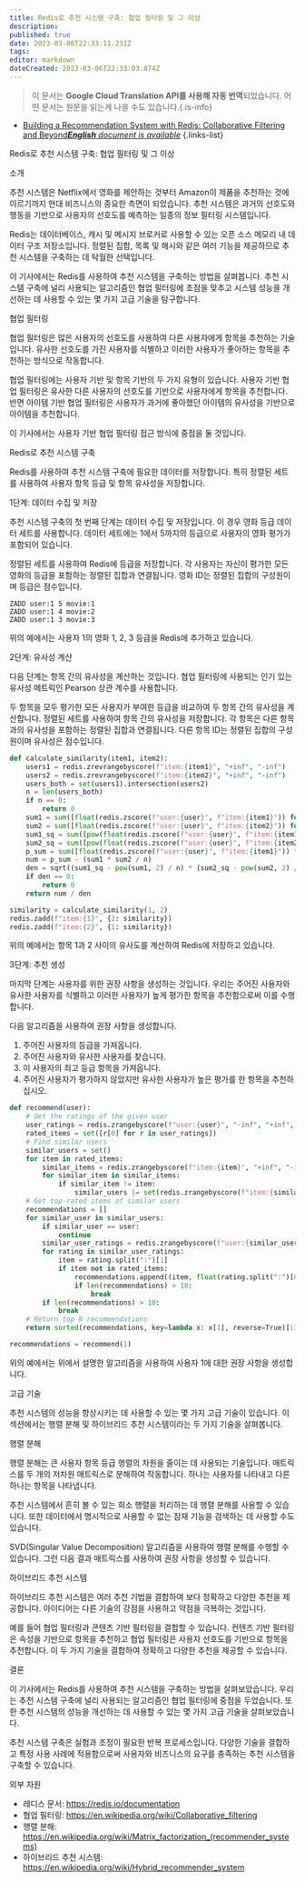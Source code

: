 ```yaml
---
title: Redis로 추천 시스템 구축: 협업 필터링 및 그 이상
description: 
published: true
date: 2023-03-06T22:33:11.231Z
tags: 
editor: markdown
dateCreated: 2023-03-06T22:33:03.874Z
---
```


> 이 문서는 **Google Cloud Translation API를 사용해 자동 번역**되었습니다.
어떤 문서는 원문을 읽는게 나을 수도 있습니다.{.is-info}



- [Building a Recommendation System with Redis: Collaborative Filtering and Beyond***English** document is available*](/en/Knowledge-base/NoSQL/building-a-recommendation-system-with-redis-collaborative-filtering-and-beyond)
{.links-list}



Redis로 추천 시스템 구축: 협업 필터링 및 그 이상

소개

추천 시스템은 Netflix에서 영화를 제안하는 것부터 Amazon이 제품을 추천하는 것에 이르기까지 현대 비즈니스의 중요한 측면이 되었습니다. 추천 시스템은 과거의 선호도와 행동을 기반으로 사용자의 선호도를 예측하는 일종의 정보 필터링 시스템입니다.

Redis는 데이터베이스, 캐시 및 메시지 브로커로 사용할 수 있는 오픈 소스 메모리 내 데이터 구조 저장소입니다. 정렬된 집합, 목록 및 해시와 같은 여러 기능을 제공하므로 추천 시스템을 구축하는 데 탁월한 선택입니다.

이 기사에서는 Redis를 사용하여 추천 시스템을 구축하는 방법을 살펴봅니다. 추천 시스템 구축에 널리 사용되는 알고리즘인 협업 필터링에 초점을 맞추고 시스템 성능을 개선하는 데 사용할 수 있는 몇 가지 고급 기술을 탐구합니다.

협업 필터링

협업 필터링은 많은 사용자의 선호도를 사용하여 다른 사용자에게 항목을 추천하는 기술입니다. 유사한 선호도를 가진 사용자를 식별하고 이러한 사용자가 좋아하는 항목을 추천하는 방식으로 작동합니다.

협업 필터링에는 사용자 기반 및 항목 기반의 두 가지 유형이 있습니다. 사용자 기반 협업 필터링은 유사한 다른 사용자의 선호도를 기반으로 사용자에게 항목을 추천합니다. 반면 아이템 기반 협업 필터링은 사용자가 과거에 좋아했던 아이템의 유사성을 기반으로 아이템을 추천합니다.

이 기사에서는 사용자 기반 협업 필터링 접근 방식에 중점을 둘 것입니다.

Redis로 추천 시스템 구축

Redis를 사용하여 추천 시스템 구축에 필요한 데이터를 저장합니다. 특히 정렬된 세트를 사용하여 사용자 항목 등급 및 항목 유사성을 저장합니다.

1단계: 데이터 수집 및 저장

추천 시스템 구축의 첫 번째 단계는 데이터 수집 및 저장입니다. 이 경우 영화 등급 데이터 세트를 사용합니다. 데이터 세트에는 1에서 5까지의 등급으로 사용자의 영화 평가가 포함되어 있습니다.

정렬된 세트를 사용하여 Redis에 등급을 저장합니다. 각 사용자는 자신이 평가한 모든 영화의 등급을 포함하는 정렬된 집합과 연결됩니다. 영화 ID는 정렬된 집합의 구성원이며 등급은 점수입니다.

```redis
ZADD user:1 5 movie:1
ZADD user:1 4 movie:2
ZADD user:1 3 movie:3
```

위의 예에서는 사용자 1의 영화 1, 2, 3 등급을 Redis에 추가하고 있습니다.

2단계: 유사성 계산

다음 단계는 항목 간의 유사성을 계산하는 것입니다. 협업 필터링에 사용되는 인기 있는 유사성 메트릭인 Pearson 상관 계수를 사용합니다.

두 항목을 모두 평가한 모든 사용자가 부여한 등급을 비교하여 두 항목 간의 유사성을 계산합니다. 정렬된 세트를 사용하여 항목 간의 유사성을 저장합니다. 각 항목은 다른 항목과의 유사성을 포함하는 정렬된 집합과 연결됩니다. 다른 항목 ID는 정렬된 집합의 구성원이며 유사성은 점수입니다.

```python
def calculate_similarity(item1, item2):
    users1 = redis.zrevrangebyscore(f"item:{item1}", "+inf", "-inf")
    users2 = redis.zrevrangebyscore(f"item:{item2}", "+inf", "-inf")
    users_both = set(users1).intersection(users2)
    n = len(users_both)
    if n == 0:
        return 0
    sum1 = sum([float(redis.zscore(f"user:{user}", f"item:{item1}")) for user in users_both])
    sum2 = sum([float(redis.zscore(f"user:{user}", f"item:{item2}")) for user in users_both])
    sum1_sq = sum([pow(float(redis.zscore(f"user:{user}", f"item:{item1}")), 2) for user in users_both])
    sum2_sq = sum([pow(float(redis.zscore(f"user:{user}", f"item:{item2}")), 2) for user in users_both])
    p_sum = sum([float(redis.zscore(f"user:{user}", f"item:{item1}")) * float(redis.zscore(f"user:{user}", f"item:{item2}")) for user in users_both])
    num = p_sum - (sum1 * sum2 / n)
    den = sqrt((sum1_sq - pow(sum1, 2) / n) * (sum2_sq - pow(sum2, 2) / n))
    if den == 0:
        return 0
    return num / den

similarity = calculate_similarity(1, 2)
redis.zadd(f"item:{1}", {2: similarity})
redis.zadd(f"item:{2}", {1: similarity})
```

위의 예에서는 항목 1과 2 사이의 유사도를 계산하여 Redis에 저장하고 있습니다.

3단계: 추천 생성

마지막 단계는 사용자를 위한 권장 사항을 생성하는 것입니다. 우리는 주어진 사용자와 유사한 사용자를 식별하고 이러한 사용자가 높게 평가한 항목을 추천함으로써 이를 수행합니다.

다음 알고리즘을 사용하여 권장 사항을 생성합니다.

1. 주어진 사용자의 등급을 가져옵니다.
2. 주어진 사용자와 유사한 사용자를 찾습니다.
3. 이 사용자의 최고 등급 항목을 가져옵니다.
4. 주어진 사용자가 평가하지 않았지만 유사한 사용자가 높은 평가를 한 항목을 추천하십시오.

```python
def recommend(user):
    # Get the ratings of the given user
    user_ratings = redis.zrangebyscore(f"user:{user}", "-inf", "+inf", withscores=True)
    rated_items = set([r[0] for r in user_ratings])
    # Find similar users
    similar_users = set()
    for item in rated_items:
        similar_items = redis.zrangebyscore(f"item:{item}", "+inf", "-inf")
        for similar_item in similar_items:
            if similar_item != item:
                similar_users |= set(redis.zrangebyscore(f"item:{similar_item}", "+inf", "-inf"))
    # Get top-rated items of similar users
    recommendations = []
    for similar_user in similar_users:
        if similar_user == user:
            continue
        similar_user_ratings = redis.zrangebyscore(f"user:{similar_user}", "4", "+inf")
        for rating in similar_user_ratings:
            item = rating.split(":")[1]
            if item not in rated_items:
                recommendations.append((item, float(rating.split(":")[0])))
                if len(recommendations) > 10:
                    break
        if len(recommendations) > 10:
            break
    # Return top N recommendations
    return sorted(recommendations, key=lambda x: x[1], reverse=True)[:10]

recommendations = recommend(1)
```

위의 예에서는 위에서 설명한 알고리즘을 사용하여 사용자 1에 대한 권장 사항을 생성합니다.

고급 기술

추천 시스템의 성능을 향상시키는 데 사용할 수 있는 몇 가지 고급 기술이 있습니다. 이 섹션에서는 행렬 분해 및 하이브리드 추천 시스템이라는 두 가지 기술을 살펴봅니다.

행렬 분해

행렬 분해는 큰 사용자 항목 등급 행렬의 차원을 줄이는 데 사용되는 기술입니다. 매트릭스를 두 개의 저차원 매트릭스로 분해하여 작동합니다. 하나는 사용자를 나타내고 다른 하나는 항목을 나타냅니다.

추천 시스템에서 흔히 볼 수 있는 희소 행렬을 처리하는 데 행렬 분해를 사용할 수 있습니다. 또한 데이터에서 명시적으로 사용할 수 없는 잠재 기능을 검색하는 데 사용할 수도 있습니다.

SVD(Singular Value Decomposition) 알고리즘을 사용하여 행렬 분해를 수행할 수 있습니다. 그런 다음 결과 매트릭스를 사용하여 권장 사항을 생성할 수 있습니다.

하이브리드 추천 시스템

하이브리드 추천 시스템은 여러 추천 기법을 결합하여 보다 정확하고 다양한 추천을 제공합니다. 아이디어는 다른 기술의 강점을 사용하고 약점을 극복하는 것입니다.

예를 들어 협업 필터링과 콘텐츠 기반 필터링을 결합할 수 있습니다. 컨텐츠 기반 필터링은 속성을 기반으로 항목을 추천하고 협업 필터링은 사용자 선호도를 기반으로 항목을 추천합니다. 이 두 가지 기술을 결합하여 정확하고 다양한 추천을 제공할 수 있습니다.

결론

이 기사에서는 Redis를 사용하여 추천 시스템을 구축하는 방법을 살펴보았습니다. 우리는 추천 시스템 구축에 널리 사용되는 알고리즘인 협업 필터링에 중점을 두었습니다. 또한 추천 시스템의 성능을 개선하는 데 사용할 수 있는 몇 가지 고급 기술을 살펴보았습니다.

추천 시스템 구축은 실험과 조정이 필요한 반복 프로세스입니다. 다양한 기술을 결합하고 특정 사용 사례에 적용함으로써 사용자와 비즈니스의 요구를 충족하는 추천 시스템을 구축할 수 있습니다.

외부 자원

- 레디스 문서: https://redis.io/documentation
- 협업 필터링: https://en.wikipedia.org/wiki/Collaborative_filtering
- 행렬 분해: https://en.wikipedia.org/wiki/Matrix_factorization_(recommender_systems)
- 하이브리드 추천 시스템: https://en.wikipedia.org/wiki/Hybrid_recommender_system
